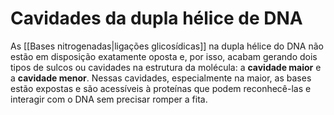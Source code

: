 # Cavidades da dupla hélice de DNA
As [[Bases nitrogenadas|ligações glicosídicas]] na dupla hélice do DNA não estão em disposição exatamente oposta e, por isso, acabam gerando dois tipos de sulcos ou cavidades na estrutura da molécula: a **cavidade maior** e a **cavidade menor**. Nessas cavidades, especialmente na maior, as bases estão expostas e são acessíveis à proteínas que podem reconhecê-las e interagir com o DNA sem precisar romper a fita.